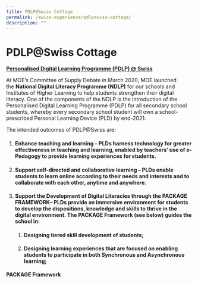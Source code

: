 ```yaml
---
title: PDLP@Swiss Cottage
permalink: /swiss-experience/pdlpswiss-cottage/
description: ""
---
```

# PDLP@Swiss Cottage

<b><u>Personalised Digital Learning Programme (PDLP) @ Swiss</u></b>

At MOE’s Committee of Supply Debate in March 2020, MOE launched the **National Digital Literacy Programme (NDLP)** for our schools and Institutes of Higher Learning to help students strengthen their digital literacy. One of the components of the NDLP is the introduction of the Personalised Digital Learning Programme (PDLP) for all secondary school students, whereby every secondary school student will own a school-prescribed Personal Learning Device (PLD) by end-2021.

The intended outcomes of PDLP@Swiss are:

1.  #### **Enhance teaching and learning** **–** PLDs harness technology for greater effectiveness in teaching and learning, enabled by teachers’ use of **e-Pedagogy** to provide learning experiences for students.
    
2.  #### **Support self-directed and collaborative learning –** PLDs enable students to learn online according to their needs and interests and to collaborate with each other, anytime and anywhere.
    
3.  #### **Support the Development of Digital Literacies through the PACKAGE FRAMEWORK–** PLDs provide an immersive environment for students to develop the dispositions, knowledge and skills to thrive in the digital environment. The PACKAGE Framework (see below) guides the school in:
    
    1.  #### Designing tiered skill development of students;
        
    2.  #### Designing learning experiences that are focused on enabling students to participate in both Synchronous and Asynchronous learning;
        

**PACKAGE Framework**